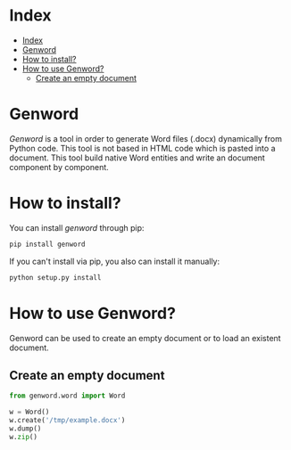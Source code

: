
# <a id='s1' />Index

* [Index](#s1)
* [Genword](#s2)
* [How to install?](#s4)
* [How to use Genword?](#s4)
	* [Create an empty document](s4-1)


# <a id='s2' />Genword

*Genword* is a tool in order to generate Word files (.docx) dynamically from Python code. This tool is not based in HTML code which is pasted into a document. This tool build native Word entities and write an document component by component.

# <a id="s3" />How to install?

You can install _genword_ through pip:

```bash
pip install genword
```

If you can't install via pip, you also can install it manually:

```bash
python setup.py install
```

# <a id='s4' />How to use Genword?

Genword can be used to create an empty document or to load an existent document.

## <a id='s4-1' />Create an empty document

```python
from genword.word import Word

w = Word()
w.create('/tmp/example.docx')
w.dump()
w.zip()
```